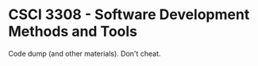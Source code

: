 # CSCI 3308 - Software Development Methods and Tools

Code dump (and other materials). Don't cheat.
